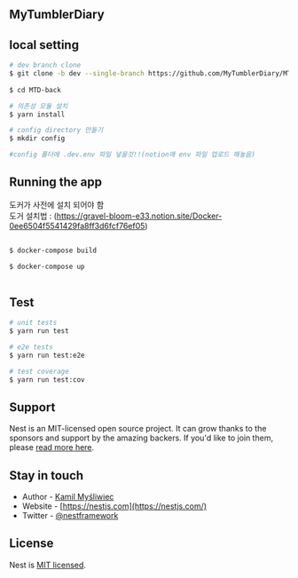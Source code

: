 <p align="center">

## MyTumblerDiary



## local setting

```bash
# dev branch clone
$ git clone -b dev --single-branch https://github.com/MyTumblerDiary/MTD-back.git
  
$ cd MTD-back

# 의존성 모듈 설치
$ yarn install

# config directory 만들기
$ mkdir config

#config 폴더에 .dev.env 파일 넣을것!!(notion애 env 파일 업로드 해놓음)


```

## Running the app
도커가 사전에 설치 되어야 함<br>
도거 설치법 : (https://gravel-bloom-e33.notion.site/Docker-0ee6504f5541429fa8ff3d6fcf76ef05)
```bash
 
$ docker-compose build

$ docker-compose up  
  

```

## Test

```bash
# unit tests
$ yarn run test

# e2e tests
$ yarn run test:e2e

# test coverage
$ yarn run test:cov
```

## Support

Nest is an MIT-licensed open source project. It can grow thanks to the sponsors and support by the amazing backers. If you'd like to join them, please [read more here](https://docs.nestjs.com/support).

## Stay in touch

- Author - [Kamil Myśliwiec](https://kamilmysliwiec.com)
- Website - [https://nestjs.com](https://nestjs.com/)
- Twitter - [@nestframework](https://twitter.com/nestframework)

## License

Nest is [MIT licensed](LICENSE).
